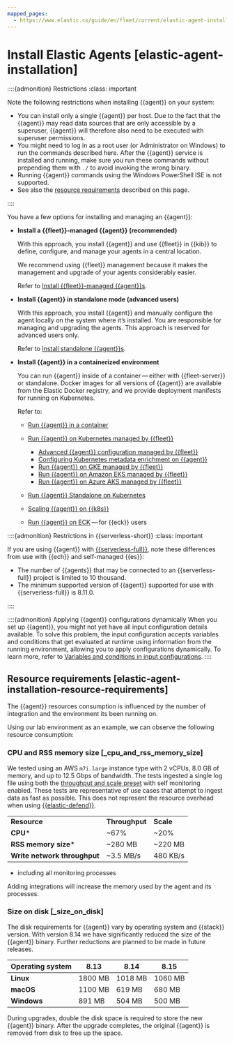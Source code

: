 ```yaml
---
mapped_pages:
  - https://www.elastic.co/guide/en/fleet/current/elastic-agent-installation.html
---
```


# Install Elastic Agents [elastic-agent-installation]

::::{admonition} Restrictions
:class: important

Note the following restrictions when installing {{agent}} on your system:

* You can install only a single {{agent}} per host. Due to the fact that the {{agent}} may read data sources that are only accessible by a superuser, {{agent}} will therefore also need to be executed with superuser permissions.
* You might need to log in as a root user (or Administrator on Windows) to run the commands described here. After the {{agent}} service is installed and running, make sure you run these commands without prepending them with `./` to avoid invoking the wrong binary.
* Running {{agent}} commands using the Windows PowerShell ISE is not supported.
* See also the [resource requirements](#elastic-agent-installation-resource-requirements) described on this page.

::::


You have a few options for installing and managing an {{agent}}:

* **Install a {{fleet}}-managed {{agent}} (recommended)**

    With this approach, you install {{agent}} and use {{fleet}} in {{kib}} to define, configure, and manage your agents in a central location.

    We recommend using {{fleet}} management because it makes the management and upgrade of your agents considerably easier.

    Refer to [Install {{fleet}}-managed {{agent}}s](/reference/fleet/install-fleet-managed-elastic-agent.md).

* **Install {{agent}} in standalone mode (advanced users)**

    With this approach, you install {{agent}} and manually configure the agent locally on the system where it’s installed. You are responsible for managing and upgrading the agents. This approach is reserved for advanced users only.

    Refer to [Install standalone {{agent}}s](/reference/fleet/install-standalone-elastic-agent.md).

* **Install {{agent}} in a containerized environment**

    You can run {{agent}} inside of a container — either with {{fleet-server}} or standalone. Docker images for all versions of {{agent}} are available from the Elastic Docker registry, and we provide deployment manifests for running on Kubernetes.

    Refer to:

    * [Run {{agent}} in a container](/reference/fleet/elastic-agent-container.md)
    * [Run {{agent}} on Kubernetes managed by {{fleet}}](/reference/fleet/running-on-kubernetes-managed-by-fleet.md)

        * [Advanced {{agent}} configuration managed by {{fleet}}](/reference/fleet/advanced-kubernetes-managed-by-fleet.md)
        * [Configuring Kubernetes metadata enrichment on {{agent}}](/reference/fleet/configuring-kubernetes-metadata.md)
        * [Run {{agent}} on GKE managed by {{fleet}}](/reference/fleet/running-on-gke-managed-by-fleet.md)
        * [Run {{agent}} on Amazon EKS managed by {{fleet}}](/reference/fleet/running-on-eks-managed-by-fleet.md)
        * [Run {{agent}} on Azure AKS managed by {{fleet}}](/reference/fleet/running-on-aks-managed-by-fleet.md)

    * [Run {{agent}} Standalone on Kubernetes](/reference/fleet/running-on-kubernetes-standalone.md)
    * [Scaling {{agent}} on {{k8s}}](/reference/fleet/scaling-on-kubernetes.md)
    * [Run {{agent}} on ECK](/deploy-manage/deploy/cloud-on-k8s/standalone-elastic-agent.md) — for {{eck}} users


::::{admonition} Restrictions in {{serverless-short}}
:class: important

If you are using {{agent}} with [{{serverless-full}}](/deploy-manage/deploy/elastic-cloud/serverless.md), note these differences from use with {{ech}} and self-managed {{es}}:

* The number of {{agents}} that may be connected to an {{serverless-full}} project is limited to 10 thousand.
* The minimum supported version of {{agent}} supported for use with {{serverless-full}} is 8.11.0.

::::

::::{admonition} Applying {{agent}} configurations dynamically
When you set up {{agent}}, you might not yet have all input configuration details available. To solve this problem, the input configuration accepts variables and conditions that get evaluated at runtime using information from the running environment, allowing you to apply configurations dynamically. To learn more, refer to [Variables and conditions in input configurations](./dynamic-input-configuration.md).
::::

## Resource requirements [elastic-agent-installation-resource-requirements]

The {{agent}} resources consumption is influenced by the number of integration and the environment its been running on.

Using our lab environment as an example, we can observe the following resource consumption:


### CPU and RSS memory size [_cpu_and_rss_memory_size]

We tested using an AWS `m7i.large` instance type with 2 vCPUs, 8.0 GB of memory, and up to 12.5 Gbps of bandwidth. The tests ingested a single log file using both the [throughput and scale preset](/reference/fleet/elasticsearch-output.md#output-elasticsearch-performance-tuning-settings) with self monitoring enabled. These tests are representative of use cases that attempt to ingest data as fast as possible. This does not represent the resource overhead when using [{{elastic-defend}}](asciidocalypse://docs/integration-docs/docs/reference/endpoint.md).

|     |     |     |
| --- | --- | --- |
| **Resource** | **Throughput** | **Scale** |
| **CPU*** | ~67% | ~20% |
| **RSS memory size*** | ~280 MB | ~220 MB |
| **Write network throughput** | ~3.5 MB/s | 480 KB/s |

* including all monitoring processes

Adding integrations will increase the memory used by the agent and its processes.


### Size on disk [_size_on_disk]

The disk requirements for {{agent}} vary by operating system and {{stack}} version. With version 8.14 we have significantly reduced the size of the {{agent}} binary. Further reductions are planned to be made in future releases.

| Operating system | 8.13 | 8.14 | 8.15 |
| --- | --- | --- | --- |
| **Linux** | 1800 MB | 1018 MB | 1060 MB |
| **macOS** | 1100 MB | 619 MB | 680 MB |
| **Windows** | 891 MB | 504 MB | 500 MB |

During upgrades, double the disk space is required to store the new {{agent}} binary. After the upgrade completes, the original {{agent}} is removed from disk to free up the space.
